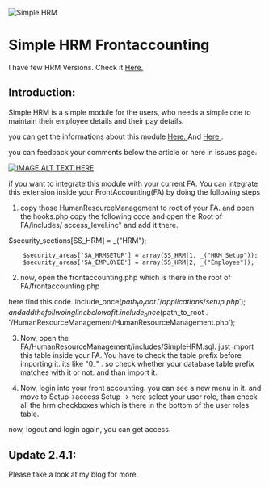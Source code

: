 ![Simple HRM](http://www.kvcodes.com/wp-content/uploads/2014/10/simple-HRM-188x300.png)

# Simple HRM Frontaccounting

I have few HRM Versions. Check it <a href="http://www.kvcodes.com/module/simple-hrm-frontaccounting/" > Here.</a> 

Introduction:
---------

Simple HRM is a simple module for the users, who needs a simple one to maintain their employee details and their pay details. 

you can get the informations about this module  <a href="http://www.kvcodes.com/2014/10/frontaccounting-simple-hrm/" target="_blank"> Here.  </a> And <a href="http://www.kvcodes.com/module/simple-hrm-frontaccounting/" > Here </a>.

you can feedback your comments below the article or here in issues page. 

[![IMAGE ALT TEXT HERE](https://img.youtube.com/vi/IKBMxKyT6qA/0.jpg)](https://www.youtube.com/watch?v=IKBMxKyT6qA)

if you want to integrate this module with your current FA. You can integrate this extension inside your FrontAccounting(FA)  by doing the following steps

1. copy those HumanResourceManagement to root of your FA.  and open the hooks.php  copy the following code and open the Root of FA/includes/ access_level.inc"  and add it there. 

 $security_sections[SS_HRM] =  _("HRM");

        $security_areas['SA_HRMSETUP'] = array(SS_HRM|1, _("HRM Setup"));
        $security_areas['SA_EMPLOYEE'] = array(SS_HRM|2, _("Employee"));

2. now, open the frontaccounting.php which is there in the root of FA/frontaccounting.php

here find this code. 
    include_once($path_to_root . '/applications/setup.php');
and add the follwoing line below of it. 
    include_once($path_to_root . '/HumanResourceManagement/HumanResourceManagement.php');

3. Now, open the FA/HumanResourceManagement/includes/SimpleHRM.sql.  just import this table inside your FA.  You have to check the table prefix before importing it.   its like "0_"  . so check whether your database table prefix matches with it or not. and than import it. 

4. Now, login into your front accounting. you can see a new menu in it. and move to Setup->access Setup -> here select your user role, than check all the hrm checkboxes which is there in the bottom of the user roles table. 

now, logout and login again, you can get access. 

Update 2.4.1:
---------

Please take a look at my blog for more.
